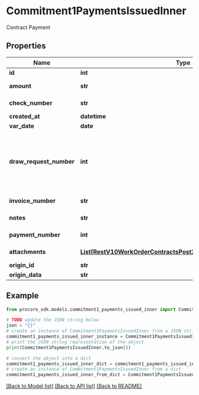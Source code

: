 # Commitment1PaymentsIssuedInner

Contract Payment

## Properties

Name | Type | Description | Notes
------------ | ------------- | ------------- | -------------
**id** | **int** | ID | [optional] 
**amount** | **str** | Payment amount | [optional] 
**check_number** | **str** | Check number | [optional] 
**created_at** | **datetime** | Created at | [optional] 
**var_date** | **date** | Payment date | [optional] 
**draw_request_number** | **int** | Payment number of a Draw Request, Owner Invoice, or Subcontractor Invoice | [optional] 
**invoice_number** | **str** | Invoice number | [optional] 
**notes** | **str** | Associated notes | [optional] 
**payment_number** | **int** | Payment number | [optional] 
**attachments** | [**List[RestV10WorkOrderContractsPost201ResponseAttachmentsInner]**](RestV10WorkOrderContractsPost201ResponseAttachmentsInner.md) | Payment attachments | [optional] 
**origin_id** | **str** | Origin ID | [optional] 
**origin_data** | **str** | Origin data | [optional] 

## Example

```python
from procore_sdk.models.commitment1_payments_issued_inner import Commitment1PaymentsIssuedInner

# TODO update the JSON string below
json = "{}"
# create an instance of Commitment1PaymentsIssuedInner from a JSON string
commitment1_payments_issued_inner_instance = Commitment1PaymentsIssuedInner.from_json(json)
# print the JSON string representation of the object
print(Commitment1PaymentsIssuedInner.to_json())

# convert the object into a dict
commitment1_payments_issued_inner_dict = commitment1_payments_issued_inner_instance.to_dict()
# create an instance of Commitment1PaymentsIssuedInner from a dict
commitment1_payments_issued_inner_from_dict = Commitment1PaymentsIssuedInner.from_dict(commitment1_payments_issued_inner_dict)
```
[[Back to Model list]](../README.md#documentation-for-models) [[Back to API list]](../README.md#documentation-for-api-endpoints) [[Back to README]](../README.md)


